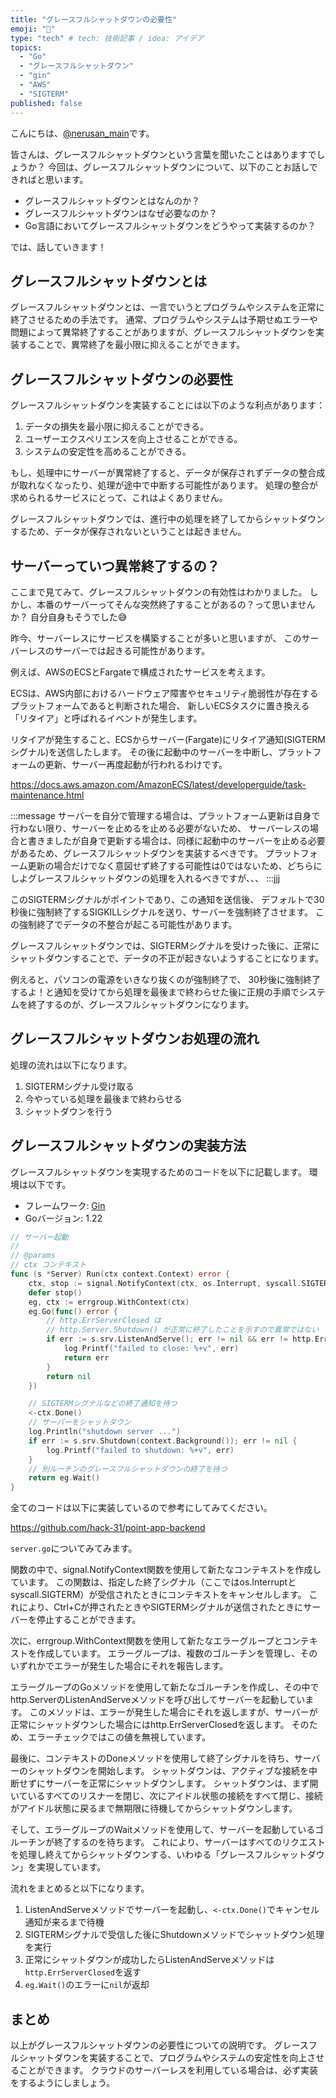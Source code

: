 ```yaml
---
title: "グレースフルシャットダウンの必要性"
emoji: "💬"
type: "tech" # tech: 技術記事 / idea: アイデア
topics:
  - "Go"
  - "グレースフルシャットダウン"
  - "gin"
  - "AWS"
  - "SIGTERM"
published: false
---
```


こんにちは、[@nerusan_main](https://twitter.com/nerusan_main)です。

皆さんは、グレースフルシャットダウンという言葉を聞いたことはありますでしょうか？
今回は、グレースフルシャットダウンについて、以下のことお話しできればと思います。

* グレースフルシャットダウンとはなんのか？
* グレースフルシャットダウンはなぜ必要なのか？
* Go言語においてグレースフルシャットダウンをどうやって実装するのか？

では、話していきます！

## グレースフルシャットダウンとは

グレースフルシャットダウンとは、一言でいうとプログラムやシステムを正常に終了させるための手法です。
通常、プログラムやシステムは予期せぬエラーや問題によって異常終了することがありますが、グレースフルシャットダウンを実装することで、異常終了を最小限に抑えることができます。

## グレースフルシャットダウンの必要性

グレースフルシャットダウンを実装することには以下のような利点があります：

1. データの損失を最小限に抑えることができる。
2. ユーザーエクスペリエンスを向上させることができる。
3. システムの安定性を高めることができる。

もし、処理中にサーバーが異常終了すると、データが保存されずデータの整合成が取れなくなったり、処理が途中で中断する可能性があります。
処理の整合が求められるサービスにとって、これはよくありません。

グレースフルシャットダウンでは、進行中の処理を終了してからシャットダウンするため、データが保存されないということは起きません。

## サーバーっていつ異常終了するの？

ここまで見てみて、グレースフルシャットダウンの有効性はわかりました。
しかし、本番のサーバーってそんな突然終了することがあるの？って思いませんか？
自分自身もそうでした😅

昨今、サーバーレスにサービスを構築することが多いと思いますが、
このサーバーレスのサーバーでは起きる可能性があります。

例えば、AWSのECSとFargateで構成されたサービスを考えます。

ECSは、AWS内部におけるハードウェア障害やセキュリティ脆弱性が存在するプラットフォームであると判断された場合、
新しいECSタスクに置き換える「リタイア」と呼ばれるイベントが発生します。

リタイアが発生すること、ECSからサーバー(Fargate)にリタイア通知(SIGTERMシグナル)を送信したします。
その後に起動中のサーバーを中断し、プラットフォームの更新、サーバー再度起動が行われるわけです。

https://docs.aws.amazon.com/AmazonECS/latest/developerguide/task-maintenance.html

:::message
サーバーを自分で管理する場合は、プラットフォーム更新は自身で行わない限り、サーバーを止めるを止める必要がないため、
サーバーレスの場合と書きましたが自身で更新する場合は、同様に起動中のサーバーを止める必要があるため、グレースフルシャットダウンを実装するべきです。
プラットフォーム更新の場合だけでなく意図せず終了する可能性は0ではないため、どちらにしよグレースフルシャットダウンの処理を入れるべきですが、、、
:::jjj

このSIGTERMシグナルがポイントであり、この通知を送信後、
デフォルトで30秒後に強制終了するSIGKILLシグナルを送り、サーバーを強制終了させます。
この強制終了でデータの不整合が起こる可能性があります。

グレースフルシャットダウンでは、SIGTERMシグナルを受けった後に、正常にシャットダウンすることで、データの不正が起きないようすることになります。

例えると、パソコンの電源をいきなり抜くのが強制終了で、
30秒後に強制終了するよ！と通知を受けてから処理を最後まで終わらせた後に正規の手順でシステムを終了するのが、グレースフルシャットダウンになります。

## グレースフルシャットダウンお処理の流れ

処理の流れは以下になります。

1. SIGTERMシグナル受け取る
2. 今やっている処理を最後まで終わらせる
3. シャットダウンを行う

## グレースフルシャットダウンの実装方法

グレースフルシャットダウンを実現するためのコードを以下に記載します。
環境は以下です。
- フレームワーク: [Gin](https://gin-gonic.com/)
- Goバージョン: 1.22


```go:server.go
// サーバー起動
//
// @params
// ctx コンテキスト
func (s *Server) Run(ctx context.Context) error {
	ctx, stop := signal.NotifyContext(ctx, os.Interrupt, syscall.SIGTERM)
	defer stop()
	eg, ctx := errgroup.WithContext(ctx)
	eg.Go(func() error {
		// http.ErrServerClosed は
		// http.Server.Shutdown() が正常に終了したことを示すので異常ではない
		if err := s.srv.ListenAndServe(); err != nil && err != http.ErrServerClosed {
			log.Printf("failed to close: %+v", err)
			return err
		}
		return nil
	})

	// SIGTERMシグナルなどの終了通知を待つ
	<-ctx.Done()
	// サーバーをシャットダウン
	log.Println("shutdown server ...")
	if err := s.srv.Shutdown(context.Background()); err != nil {
		log.Printf("failed to shutdown: %+v", err)
	}
	// 別ルーチンのグレースフルシャットダウンの終了を待つ
	return eg.Wait()
}
```

全てのコードは以下に実装しているので参考にしてみてください。

https://github.com/hack-31/point-app-backend

`server.go`についてみてみます。

関数の中で、signal.NotifyContext関数を使用して新たなコンテキストを作成しています。
この関数は、指定した終了シグナル（ここではos.Interruptとsyscall.SIGTERM）が受信されたときにコンテキストをキャンセルします。
これにより、Ctrl+Cが押されたときやSIGTERMシグナルが送信されたときにサーバーを停止することができます。

次に、errgroup.WithContext関数を使用して新たなエラーグループとコンテキストを作成しています。
エラーグループは、複数のゴルーチンを管理し、そのいずれかでエラーが発生した場合にそれを報告します。

エラーグループのGoメソッドを使用して新たなゴルーチンを作成し、その中でhttp.ServerのListenAndServeメソッドを呼び出してサーバーを起動しています。
このメソッドは、エラーが発生した場合にそれを返しますが、サーバーが正常にシャットダウンした場合にはhttp.ErrServerClosedを返します。
そのため、エラーチェックではこの値を無視しています。

最後に、コンテキストのDoneメソッドを使用して終了シグナルを待ち、サーバーのシャットダウンを開始します。
シャットダウンは、アクティブな接続を中断せずにサーバーを正常にシャットダウンします。
シャットダウンは、まず開いているすべてのリスナーを閉じ、次にアイドル状態の接続をすべて閉じ、接続がアイドル状態に戻るまで無期限に待機してからシャットダウンします。

そして、エラーグループのWaitメソッドを使用して、サーバーを起動しているゴルーチンが終了するのを待ちます。
これにより、サーバーはすべてのリクエストを処理し終えてからシャットダウンする、いわゆる「グレースフルシャットダウン」を実現しています。

流れをまとめると以下になります。

1. ListenAndServeメソッドでサーバーを起動し、`<-ctx.Done()`でキャンセル通知が来るまで待機
2. SIGTERMシグナルで受信した後にShutdownメソッドでシャットダウン処理を実行
3. 正常にシャットダウンが成功したらListenAndServeメソッドは`http.ErrServerClosed`を返す
4. `eg.Wait()`のエラーに`nil`が返却

## まとめ

以上がグレースフルシャットダウンの必要性についての説明です。
グレースフルシャットダウンを実装することで、プログラムやシステムの安定性を向上させることができます。
クラウドのサーバーレスを利用している場合は、必ず実装をするようにしましょう。
